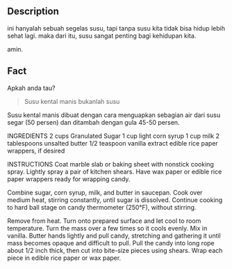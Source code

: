
## Description

ini hanyalah sebuah segelas susu, 
tapi tanpa susu kita tidak bisa hidup lebih sehat lagi. maka dari itu, 
susu sangat penting bagi kehidupan kita.

amin.


## Fact
Apkah anda tau?
> Susu kental manis bukanlah susu

Susu kental manis dibuat dengan cara menguapkan sebagian air dari susu segar (50 persen) dan ditambah dengan gula 45-50 persen.

INGREDIENTS
2 cups Granulated Sugar
1 cup light corn syrup
1 cup milk
2 tablespoons unsalted butter
1/2 teaspoon vanilla extract
edible rice paper wrappers, if desired

INSTRUCTIONS
Coat marble slab or baking sheet with nonstick cooking spray. 
Lightly spray a pair of kitchen shears. Have wax paper or edible rice paper wrappers ready for wrapping candy.

Combine sugar, corn syrup, milk, and butter in saucepan. 
Cook over medium heat, stirring constantly, until sugar is dissolved. 
Continue cooking to hard ball stage on candy thermometer (250°F), without stirring.

Remove from heat. 
Turn onto prepared surface and let cool to room temperature. 
Turn the mass over a few times so it cools evenly. 
Mix in vanilla. 
Butter hands lightly and pull candy, stretching and gathering it until mass becomes opaque and difficult to pull. 
Pull the candy into long rope about 1/2 inch thick, then cut into bite-size pieces using shears. Wrap each piece in edible rice paper or wax paper.

